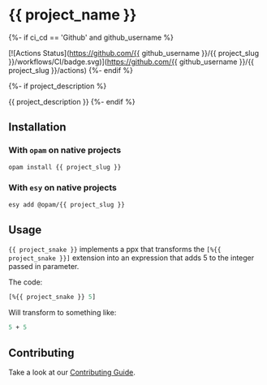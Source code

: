 # {{ project_name }}

{%- if ci_cd == 'Github' and github_username %}

[![Actions Status](https://github.com/{{ github_username }}/{{ project_slug }}/workflows/CI/badge.svg)](https://github.com/{{ github_username }}/{{ project_slug }}/actions)
{%- endif %}

{%- if project_description %}

{{ project_description }}
{%- endif %}

## Installation

### With `opam` on native projects

```bash
opam install {{ project_slug }}
```

### With `esy` on native projects

```bash
esy add @opam/{{ project_slug }}
```

## Usage

`{{ project_snake }}` implements a ppx that transforms the `[%{{ project_snake }}]` extension into an expression that adds 5 to the integer passed in parameter.

The code:

```ocaml
[%{{ project_snake }} 5]
```

Will transform to something like:

```ocaml
5 + 5
```

## Contributing

Take a look at our [Contributing Guide](CONTRIBUTING.md).
